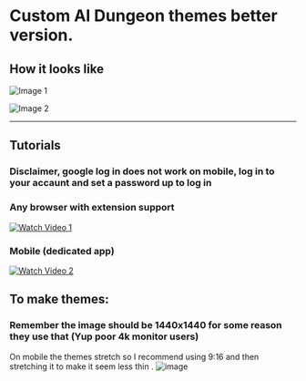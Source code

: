 # Custom AI Dungeon themes better version.
## How it looks like

![Image 1](https://i.imgur.com/1n6Df9X.png)

![Image 2](https://i.imgur.com/egp5BcD.png)

---

## Tutorials

### Disclaimer, google log in does not work on mobile, log in to your accaunt and set a password up to log in

### Any browser with extension support

[![Watch Video 1](https://img.youtube.com/vi/AChCVeZs8LI/maxresdefault.jpg)](https://youtu.be/AChCVeZs8LI)

### Mobile (dedicated app)

[![Watch Video 2](https://img.youtube.com/vi/ZZ7fJe0Aw2U/maxresdefault.jpg)](https://youtube.com/shorts/ZZ7fJe0Aw2U?feature=share)

## To make themes:
### Remember the image should be 1440x1440 for some reason they use that (Yup poor 4k monitor users)
On mobile the themes stretch so I recommend using 9:16 and then stretching it to make it seem less thin
.
![image](https://github.com/user-attachments/assets/4e05e0ec-ec8f-4161-ad7a-57fc8d78c556)
